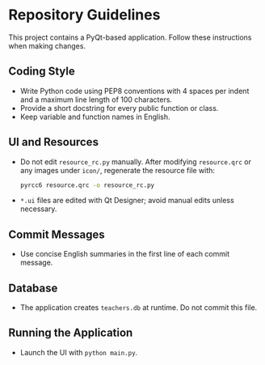 # Repository Guidelines

This project contains a PyQt-based application. Follow these instructions when making changes.

## Coding Style
- Write Python code using PEP8 conventions with 4 spaces per indent and a maximum line
  length of 100 characters.
- Provide a short docstring for every public function or class.
- Keep variable and function names in English.

## UI and Resources
- Do not edit `resource_rc.py` manually. After modifying `resource.qrc` or any images
  under `icon/`, regenerate the resource file with:
  ```bash
  pyrcc6 resource.qrc -o resource_rc.py
  ```
- `*.ui` files are edited with Qt Designer; avoid manual edits unless necessary.

## Commit Messages
- Use concise English summaries in the first line of each commit message.

## Database
- The application creates `teachers.db` at runtime. Do not commit this file.

## Running the Application
- Launch the UI with `python main.py`.
